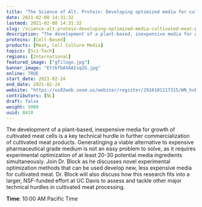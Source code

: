 ```yaml
---
title: "The Science of Alt. Protein: Developing optimized media for cultivated meat production with Dr. David Block"
date: 2021-02-08 14:31:32
lastmod: 2021-02-08 14:31:32
slug: /science-alt-protein-developing-optimized-media-cultivated-meat-production-dr-david-block
description: "The development of a plant-based, inexpensive media for growth of cultivated meat cells is a key technical hurdle in further commercialization of cultivated meat products. Generatinging a viable alternative to expensive pharmaceutical grade medium is not an easy problem to solve, as it requires experimental optimization of at least 20-30 potential media ingredients simultaneously. Join Dr. Block as he discusses novel experimental optimization methods that can be used develop new, less expensive media for cultivated meat. Dr."
proteins: [Cell-Based]
products: [Meat, Cell Culture Media]
topics: [Sci-Tech]
regions: [International]
featured_image: ["gfilogo.jpg"]
banner_image: "EttbfbAXAAIsq2G.jpg"
online: TRUE
start_date: 2021-02-24
end_date: 2021-02-24
website: "https://us02web.zoom.us/webinar/register/2916101217315/WN_hvRgdYNxQpaKngGWhoY3lA"
contributors: [NL]
draft: false
weight: 5000
uuid: 8410
---
```

<p>The development of a plant-based, inexpensive media for growth of cultivated meat cells is a key technical hurdle in further commercialization of cultivated meat products. Generatinging a viable alternative to expensive pharmaceutical grade medium is not an easy problem to solve, as it requires experimental optimization of at least 20-30 potential media ingredients simultaneously. Join Dr. Block as he discusses novel experimental optimization methods that can be used develop new, less expensive media for cultivated meat. Dr. Block will also discuss how this research fits into a larger, NSF-funded effort at UC Davis to assess and tackle other major technical hurdles in cultivated meat processing.</p>
<p><strong>Time</strong>: 10:00 AM Pacific Time</p>
